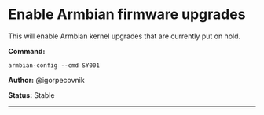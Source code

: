 # Enable Armbian firmware upgrades
This will enable Armbian kernel upgrades that are currently put on hold.

**Command:** 
~~~
armbian-config --cmd SY001
~~~

**Author:** @igorpecovnik

**Status:** Stable



***

